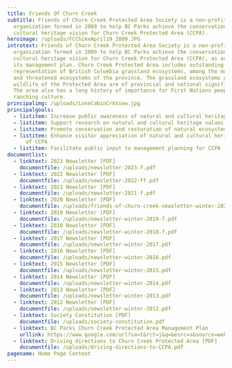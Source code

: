 ```yaml
---
title: Friends Of Churn Creek
subtitle: Friends of Churn Creek Protected Area Society is a non-profit
  organization formed in 2009 to help BC Parks achieve the conservation and
  cultural heritage vision for Churn Creek Protected Area (CCPA).
heroimage: /uploads/FCChikeApril19_2009.JPG
introtext: Friends of Churn Creek Protected Area Society is a non-profit
  organization formed in 2009 to help BC Parks achieve the conservation and
  cultural heritage vision for Churn Creek Protected Area (CCPA), as outlined in
  its management plan. Churn Creek Protected Area includes outstanding
  representation of British Columbia grassland ecosystems, among the most rare
  and threatened ecosystems of the province. The grassland ecosystems and
  wildlife of the Protected Area are of provincial and national significance.
  The area also has a long history of importance for First Nations people and
  ranching culture.
principalimg: /uploads/LoneCabinCrkView.jpg
principalgoals:
  - listitem: Increase public awareness of natural and cultural heritage values of CCPA
  - listitem: Support research on natural and cultural heritage values of CCPA
  - listitem: Promote conservation and restoration of natural ecosystems within the CCPA
  - listitem: Enhance visitor appreciation of natural and cultural heritage values
      of CCPA
  - listitem: Facilitate public input to management planning for CCPA
documentlist:
  - linktext: 2023 Newsletter [PDF]
    documentfile: /uploads/newsletter-2023-f.pdf
  - linktext: 2022 Newsletter [PDF]
    documentfile: /uploads/newsletter-2022-ff.pdf
  - linktext: 2021 Newsletter [PDF]
    documentfile: /uploads/newsletter-2021-f.pdf
  - linktext: 2020 Newsletter [PDF]
    documentfile: /uploads/friends-of-churn-creek-newsletter-winter-2020.pdf
  - linktext: 2019 Newsletter [PDF]
    documentfile: /uploads/newsletter-winter-2019-f.pdf
  - linktext: 2018 Newsletter [PDF]
    documentfile: /uploads/newsletter-winter-2018-f.pdf
  - linktext: 2017 Newsletter [PDF]
    documentfile: /uploads/newsletter-winter-2017.pdf
  - linktext: 2016 Newsletter [PDF]
    documentfile: /uploads/newsletter-winter-2016.pdf
  - linktext: 2015 Newsletter [PDF]
    documentfile: /uploads/newsletter-winter-2015.pdf
  - linktext: 2014 Newsletter [PDF]
    documentfile: /uploads/newsletter-winter-2014.pdf
  - linktext: 2013 Newsletter [PDF]
    documentfile: /uploads/newsletter-winter-2013.pdf
  - linktext: 2012 Newsletter [PDF]
    documentfile: /uploads/newsletter-winter-2012.pdf
  - linktext: Society Constitution [PDF]
    documentfile: /uploads/society-constitution.pdf
  - linktext: BC Parks Churn Creek Protected Area Management Plan
    urllink: https://www.google.com/url?sa=t&rct=j&q=&esrc=s&source=web&cd=&cad=rja&uact=8&ved=2ahUKEwiN9afz78L9AhW3AzQIHXhaDk4QFnoECBIQAQ&url=https%3A%2F%2Fwww.for.gov.bc.ca%2Fhfd%2Flibrary%2Fdocuments%2Fbib87801.pdf&usg=AOvVaw3BONx0t54BIpFAmsdglhkt
  - linktext: Driving directions to Churn Creek Protected Area [PDF]
    documentfile: /uploads/driving-directions-to-CCPA.pdf
pagename: Home Page Content
---
```

